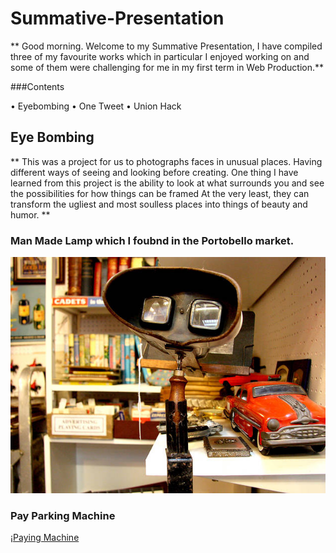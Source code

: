 # Summative-Presentation

** Good morning. Welcome to my Summative Presentation, I have compiled three of my favourite works which in particular I enjoyed working on and some of them were challenging for me in my first term in Web Production.**

###Contents

• Eyebombing
• One Tweet
• Union Hack

## Eye Bombing

** This was a project for us to photographs faces in unusual places. Having different ways of seeing and looking before creating. One thing I have learned from this project is the ability to look at what surrounds you and see the possibilities for how things can be framed
At the very least, they can transform the ugliest and most soulless places into things of beauty and humor. **

### Man Made Lamp which I foubnd in the Portobello market. 

![Lamp](https://github.com/globaltrashchic/eyesbombing/blob/master/image.jpg)

### Pay Parking Machine

¡[Paying Machine](https://github.com/globaltrashchic/eyesbombing/blob/master/unnamed-02.jpg)
